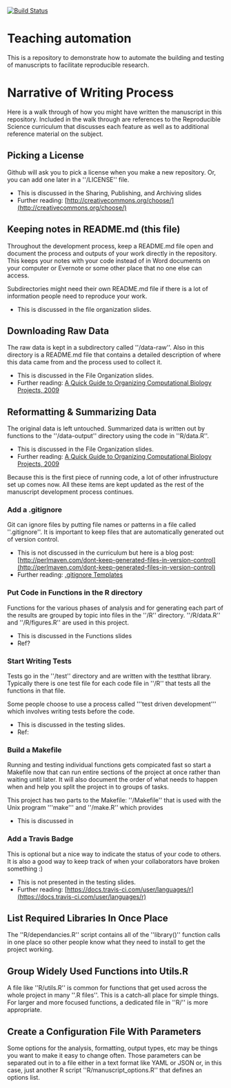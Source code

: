
[![Build Status](https://travis-ci.org/Reproducible-Science-Curriculum/teaching-automation.svg)](https://travis-ci.org/Reproducible-Science-Curriculum/teaching-automation)


# Teaching automation

This is a repository to demonstrate how to automate the building and testing of
manuscripts to facilitate reproducible research.

# Narrative of Writing Process

Here is a walk through of how you might have written the
manuscript in this repository. Included in the walk through are references to
the Reproducible Science curriculum that discusses each feature as well as to
additional reference material on the subject.

## Picking a License

Github will ask you to pick a license when you make a new repository. Or, you
can add one later in a ''/LICENSE'' file.

* This is discussed in the Sharing, Publishing, and Archiving slides
* Further reading: [http://creativecommons.org/choose/](http://creativecommons.org/choose/)

## Keeping notes in README.md (this file)

Throughout the development process, keep a README.md file open and document the
process and outputs of your work directly in the repository. This keeps your
notes with your code instead of in Word documents on your computer or Evernote
or some other place that no one else can access.

Subdirectories might need their own README.md file if there is a lot of
information people need to reproduce your work.

* This is discussed in the file organization slides.

## Downloading Raw Data

The raw data is kept in a subdirectory called ''/data-raw''. Also in this
directory is a README.md file that contains a detailed description of where this
data came from and the process used to collect it.

* This is discussed in the File Organization slides.
* Further reading: [A Quick Guide to Organizing Computational Biology Projects, 2009](http://journals.plos.org/ploscompbiol/article?id=10.1371/journal.pcbi.1000424)

## Reformatting & Summarizing Data

The original data is left untouched. Summarized data is written out by functions
to the ''/data-output'' directory using the code in ''R/data.R''.

* This is discussed in the File Organization slides.
* Further reading: [A Quick Guide to Organizing Computational Biology Projects, 2009](http://journals.plos.org/ploscompbiol/article?id=10.1371/journal.pcbi.1000424)

Because this is the first piece of running code, a lot of other infrustructure
set up comes now. All these items are kept updated as the rest of the
manuscript development process continues.

### Add a .gitignore

Git can ignore files by putting file names or patterns in a file called
''.gitignore''. It is important to keep files that are automatically
generated out of version control.

* This is not discussed in the curriculum but here is a blog post:
[http://perlmaven.com/dont-keep-generated-files-in-version-control](http://perlmaven.com/dont-keep-generated-files-in-version-control)
* Further reading: [.gitignore Templates](https://github.com/github/gitignore)

### Put Code in Functions in the R directory

Functions for the various phases of analysis and for generating each part of the
results are grouped by topic into files in the ''/R'' directory. ''/R/data.R''
and ''/R/figures.R'' are used in this project.

* This is discussed in the Functions slides
* Ref?

### Start Writing Tests

Tests go in the ''/test'' directory and are written with the testthat library.
Typically there is one test file for each code file in ''/R'' that tests all
the functions in that file.

Some people choose to use a process called '''test driven development''' which
involves writing tests before the code.

* This is discussed in the testing slides.
* Ref:

### Build a Makefile

Running and testing individual functions gets compicated fast so start a
Makefile now that can run entire sections of the project at once rather than
waiting until later. It will also document the order of what needs to happen
when and help you split the project in to groups of tasks.

This project has two parts to the Makefile: ''/Makefile'' that is used with the
Unix program '''make''' and ''/make.R'' which provides

* This is discussed in

### Add a Travis Badge

This is optional but a nice way to indicate the status of your code to others.
It is also a good way to keep track of when your collaborators have broken
something :)

* This is not presented in the testing slides.
* Further reading: [https://docs.travis-ci.com/user/languages/r](https://docs.travis-ci.com/user/languages/r)


## List Required Libraries In Once Place

The ''R/dependancies.R'' script contains all of the ''library()'' function calls
in one place so other people know what they need to install to get the project
working.

## Group Widely Used Functions into Utils.R

A file like ''R/utils.R'' is common for functions that get used across the whole
project in many ''.R files''. This is a catch-all place for simple things. For
larger and more focused functions, a dedicated file in ''R/'' is more
appropriate.

## Create a Configuration File With Parameters

Some options for the analysis, formatting, output types, etc may be things you
want to make it easy to change often. Those parameters can be separated out in
to a file either in a text format like YAML or JSON or, in this case, just
another R script ''R/manuscript_options.R'' that defines an options list.
